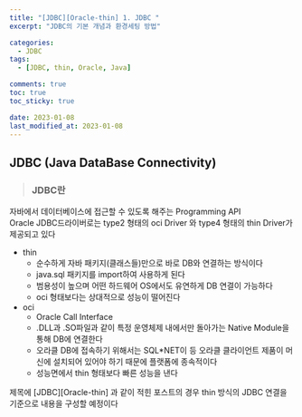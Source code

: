 ```yaml
---
title: "[JDBC][Oracle-thin] 1. JDBC "
excerpt: "JDBC의 기본 개념과 환경세팅 방법"

categories:
  - JDBC
tags:
  - [JDBC, thin, Oracle, Java]

comments: true
toc: true
toc_sticky: true

date: 2023-01-08
last_modified_at: 2023-01-08
---
```


## JDBC (Java DataBase Connectivity)

> ### JDBC란

자바에서 데이터베이스에 접근할 수 있도록 해주는 Programming API  
Oracle JDBC드라이버로는 type2 형태의 oci Driver 와 type4 형태의 thin Driver가 제공되고 있다

- thin
  - 순수하게 자바 패키지(클래스들)만으로 바로 DB와 연결하는 방식이다
  - java.sql 패키지를 import하여 사용하게 된다
  - 범용성이 높으며 어떤 하드웨어 OS에서도 유연하게 DB 연결이 가능하다
  - oci 형태보다는 상대적으로 성능이 떨어진다
- oci
  - Oracle Call Interface
  - .DLL과 .SO파일과 같이 특정 운영체제 내에서만 돌아가는 Native Module을 통해 DB에 연결한다
  - 오라클 DB에 접속하기 위해서는 SQL\*NET이 등 오라클 클라이언트 제품이 머신에 설치되어 있어야 하기 때문에 플랫폼에 종속적이다
  - 성능면에서 thin 형태보다 빠른 성능을 낸다

제목에 \[JDBC][Oracle-thin] 과 같이 적힌 포스트의 경우 thin 방식의 JDBC 연결을 기준으로 내용을 구성할 예정이다

<br>
